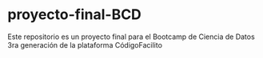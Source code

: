 # proyecto-final-BCD
Este repositorio es un proyecto final para el Bootcamp de Ciencia de Datos 3ra generación de la plataforma CódigoFacilito
